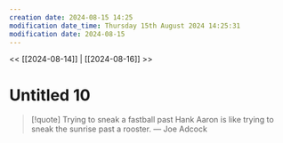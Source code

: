 ```yaml
---
creation date: 2024-08-15 14:25
modification date_time: Thursday 15th August 2024 14:25:31
modification date: 2024-08-15
---
```


<< [[2024-08-14]] | [[2024-08-16]] >>

# Untitled 10

> [!quote] Trying to sneak a fastball past Hank Aaron is like trying to sneak the sunrise past a rooster.
> — Joe Adcock
